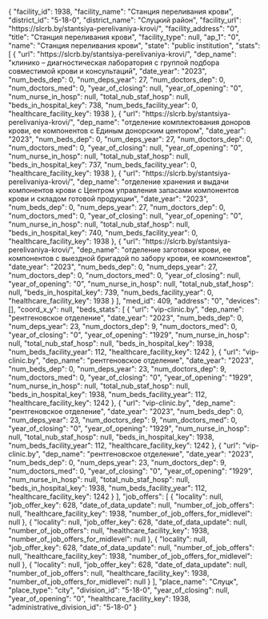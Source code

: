 {
    "facility_id": 1938,
    "facility_name": "Станция переливания крови",
    "district_id": "5-18-0",
    "district_name": "Слуцкий район",
    "facility_url": "https:\/\/slcrb.by\/stantsiya-perelivaniya-krovi\/",
    "facility_address": "0",
    "title": "Станция переливания крови",
    "facility_type": null,
    "ap_1": "0",
    "name": "Станция переливания крови",
    "state": "public institution",
    "stats": [
        {
            "url": "https:\/\/slcrb.by\/stantsiya-perelivaniya-krovi\/",
            "dep_name": "клинико – диагностическая лаборатория с группой подбора совместимой крови и консультаций",
            "date_year": "2023",
            "num_beds_dep": 0,
            "num_deps_year": 27,
            "num_doctors_dep": 0,
            "num_doctors_med": 0,
            "year_of_closing": null,
            "year_of_opening": "0",
            "num_nurse_in_hosp": null,
            "total_nub_staf_hosp": null,
            "beds_in_hospital_key": 738,
            "num_beds_facility_year": 0,
            "healthcare_facility_key": 1938
        },
        {
            "url": "https:\/\/slcrb.by\/stantsiya-perelivaniya-krovi\/",
            "dep_name": "отделение комплектования доноров крови, ее компонентов с Единым донорским центором",
            "date_year": "2023",
            "num_beds_dep": 0,
            "num_deps_year": 27,
            "num_doctors_dep": 0,
            "num_doctors_med": 0,
            "year_of_closing": null,
            "year_of_opening": "0",
            "num_nurse_in_hosp": null,
            "total_nub_staf_hosp": null,
            "beds_in_hospital_key": 737,
            "num_beds_facility_year": 0,
            "healthcare_facility_key": 1938
        },
        {
            "url": "https:\/\/slcrb.by\/stantsiya-perelivaniya-krovi\/",
            "dep_name": "отделение хранения и выдачи компонентов крови с Центром управления запасами компонентов крови и складом готовой продукции",
            "date_year": "2023",
            "num_beds_dep": 0,
            "num_deps_year": 27,
            "num_doctors_dep": 0,
            "num_doctors_med": 0,
            "year_of_closing": null,
            "year_of_opening": "0",
            "num_nurse_in_hosp": null,
            "total_nub_staf_hosp": null,
            "beds_in_hospital_key": 740,
            "num_beds_facility_year": 0,
            "healthcare_facility_key": 1938
        },
        {
            "url": "https:\/\/slcrb.by\/stantsiya-perelivaniya-krovi\/",
            "dep_name": "отделение заготовки крови, ее компонентов с выездной бригадой по забору крови, ее компонентов",
            "date_year": "2023",
            "num_beds_dep": 0,
            "num_deps_year": 27,
            "num_doctors_dep": 0,
            "num_doctors_med": 0,
            "year_of_closing": null,
            "year_of_opening": "0",
            "num_nurse_in_hosp": null,
            "total_nub_staf_hosp": null,
            "beds_in_hospital_key": 739,
            "num_beds_facility_year": 0,
            "healthcare_facility_key": 1938
        }
    ],
    "med_id": 409,
    "address": "0",
    "devices": [],
    "coord_x_y": null,
    "beds_stats": [
        {
            "url": "vip-clinic.by",
            "dep_name": "рентгеновское отделение",
            "date_year": "2023",
            "num_beds_dep": 0,
            "num_deps_year": 23,
            "num_doctors_dep": 9,
            "num_doctors_med": 0,
            "year_of_closing": "0",
            "year_of_opening": "1929",
            "num_nurse_in_hosp": null,
            "total_nub_staf_hosp": null,
            "beds_in_hospital_key": 1938,
            "num_beds_facility_year": 112,
            "healthcare_facility_key": 1242
        },
        {
            "url": "vip-clinic.by",
            "dep_name": "рентгеновское отделение",
            "date_year": "2023",
            "num_beds_dep": 0,
            "num_deps_year": 23,
            "num_doctors_dep": 9,
            "num_doctors_med": 0,
            "year_of_closing": "0",
            "year_of_opening": "1929",
            "num_nurse_in_hosp": null,
            "total_nub_staf_hosp": null,
            "beds_in_hospital_key": 1938,
            "num_beds_facility_year": 112,
            "healthcare_facility_key": 1242
        },
        {
            "url": "vip-clinic.by",
            "dep_name": "рентгеновское отделение",
            "date_year": "2023",
            "num_beds_dep": 0,
            "num_deps_year": 23,
            "num_doctors_dep": 9,
            "num_doctors_med": 0,
            "year_of_closing": "0",
            "year_of_opening": "1929",
            "num_nurse_in_hosp": null,
            "total_nub_staf_hosp": null,
            "beds_in_hospital_key": 1938,
            "num_beds_facility_year": 112,
            "healthcare_facility_key": 1242
        },
        {
            "url": "vip-clinic.by",
            "dep_name": "рентгеновское отделение",
            "date_year": "2023",
            "num_beds_dep": 0,
            "num_deps_year": 23,
            "num_doctors_dep": 9,
            "num_doctors_med": 0,
            "year_of_closing": "0",
            "year_of_opening": "1929",
            "num_nurse_in_hosp": null,
            "total_nub_staf_hosp": null,
            "beds_in_hospital_key": 1938,
            "num_beds_facility_year": 112,
            "healthcare_facility_key": 1242
        }
    ],
    "job_offers": [
        {
            "locality": null,
            "job_offer_key": 628,
            "date_of_data_update": null,
            "number_of_job_offers": null,
            "healthcare_facility_key": 1938,
            "number_of_job_offers_for_midlevel": null
        },
        {
            "locality": null,
            "job_offer_key": 628,
            "date_of_data_update": null,
            "number_of_job_offers": null,
            "healthcare_facility_key": 1938,
            "number_of_job_offers_for_midlevel": null
        },
        {
            "locality": null,
            "job_offer_key": 628,
            "date_of_data_update": null,
            "number_of_job_offers": null,
            "healthcare_facility_key": 1938,
            "number_of_job_offers_for_midlevel": null
        },
        {
            "locality": null,
            "job_offer_key": 628,
            "date_of_data_update": null,
            "number_of_job_offers": null,
            "healthcare_facility_key": 1938,
            "number_of_job_offers_for_midlevel": null
        }
    ],
    "place_name": "Слуцк",
    "place_type": "city",
    "division_id": "5-18-0",
    "year_of_closing": null,
    "year_of_opening": "0",
    "healthcare_facility_key": 1938,
    "administrative_division_id": "5-18-0"
}